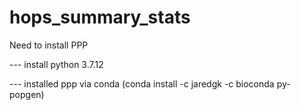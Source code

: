 # hops_summary_stats

Need to install PPP

--- install python 3.7.12

--- installed ppp via conda (conda install -c jaredgk -c bioconda py-popgen)

